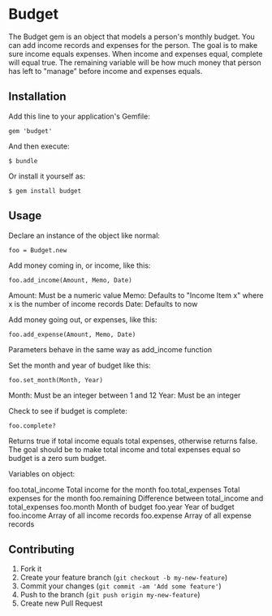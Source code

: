 # Budget

The Budget gem is an object that models a person's monthly budget.  You can add income records and expenses for the person.  The goal is to make sure income equals expenses.  When income and expenses equal, complete will equal true.  The remaining variable will be how much money that person has left to "manage" before income and expenses equals.

## Installation

Add this line to your application's Gemfile:

    gem 'budget'

And then execute:

    $ bundle

Or install it yourself as:

    $ gem install budget

## Usage

Declare an instance of the object like normal:

	foo = Budget.new

Add money coming in, or income, like this:

	foo.add_income(Amount, Memo, Date)

Amount: Must be a numeric value
Memo: Defaults to "Income Item x" where x is the number of income records
Date: Defaults to now

Add money going out, or expenses, like this:

	foo.add_expense(Amount, Memo, Date)

Parameters behave in the same way as add_income function

Set the month and year of budget like this:

	foo.set_month(Month, Year)

Month: Must be an integer between 1 and 12
Year: Must be an integer

Check to see if budget is complete:

	foo.complete?

Returns true if total income equals total expenses, otherwise returns false.  The goal should be to make total income and total expenses equal so budget is a zero sum budget.

Variables on object:

foo.total_income	Total income for the month
foo.total_expenses	Total expenses for the month
foo.remaining		Difference between total_income and total_expenses
foo.month		Month of budget
foo.year		Year of budget
foo.income		Array of all income records
foo.expense		Array of all expense records 

## Contributing

1. Fork it
2. Create your feature branch (`git checkout -b my-new-feature`)
3. Commit your changes (`git commit -am 'Add some feature'`)
4. Push to the branch (`git push origin my-new-feature`)
5. Create new Pull Request
